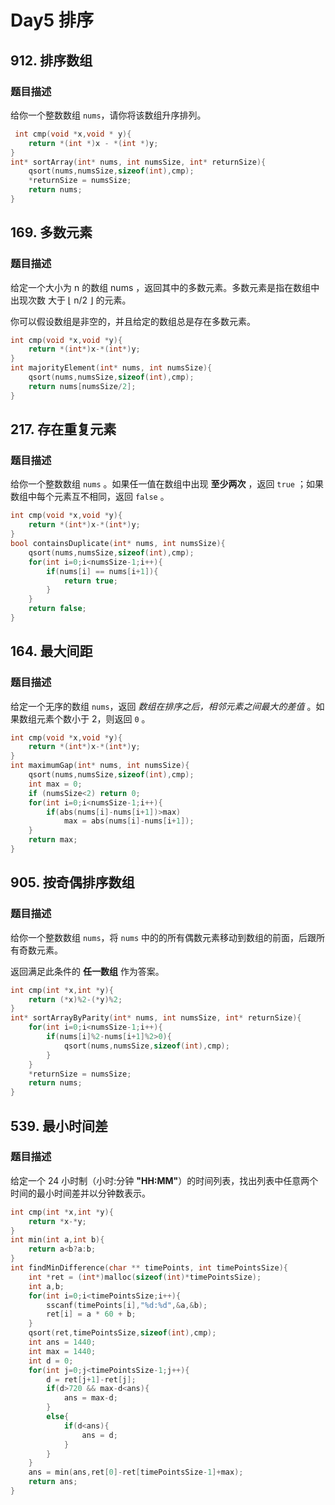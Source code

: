 # Day5 排序

## 912. 排序数组

### 题目描述

给你一个整数数组 `nums`，请你将该数组升序排列。

~~~C
 int cmp(void *x,void * y){
    return *(int *)x - *(int *)y;
}
int* sortArray(int* nums, int numsSize, int* returnSize){
    qsort(nums,numsSize,sizeof(int),cmp);
    *returnSize = numsSize;
    return nums;
}
~~~



## 169. 多数元素

### 题目描述

给定一个大小为 n 的数组 nums ，返回其中的多数元素。多数元素是指在数组中出现次数 大于 ⌊ n/2 ⌋ 的元素。

你可以假设数组是非空的，并且给定的数组总是存在多数元素。

~~~C
int cmp(void *x,void *y){
    return *(int*)x-*(int*)y;
}
int majorityElement(int* nums, int numsSize){
    qsort(nums,numsSize,sizeof(int),cmp);
    return nums[numsSize/2];
}
~~~



## 217. 存在重复元素

### 题目描述

给你一个整数数组 `nums` 。如果任一值在数组中出现 **至少两次** ，返回 `true` ；如果数组中每个元素互不相同，返回 `false` 。

~~~C
int cmp(void *x,void *y){
    return *(int*)x-*(int*)y;
}
bool containsDuplicate(int* nums, int numsSize){
    qsort(nums,numsSize,sizeof(int),cmp);
    for(int i=0;i<numsSize-1;i++){
        if(nums[i] == nums[i+1]){
            return true;
        }
    }
    return false;
}
~~~



## 164. 最大间距

### 题目描述

给定一个无序的数组 `nums`，返回 *数组在排序之后，相邻元素之间最大的差值* 。如果数组元素个数小于 2，则返回 `0` 。

~~~C
int cmp(void *x,void *y){
    return *(int*)x-*(int*)y;
}
int maximumGap(int* nums, int numsSize){
    qsort(nums,numsSize,sizeof(int),cmp);
    int max = 0;
    if (numsSize<2) return 0;
    for(int i=0;i<numsSize-1;i++){
        if(abs(nums[i]-nums[i+1])>max) 
            max = abs(nums[i]-nums[i+1]);
    }
    return max;
}
~~~



## 905. 按奇偶排序数组

### 题目描述

给你一个整数数组 `nums`，将 `nums` 中的的所有偶数元素移动到数组的前面，后跟所有奇数元素。

返回满足此条件的 **任一数组** 作为答案。

~~~C
int cmp(int *x,int *y){
    return (*x)%2-(*y)%2;
}
int* sortArrayByParity(int* nums, int numsSize, int* returnSize){
    for(int i=0;i<numsSize-1;i++){
        if(nums[i]%2-nums[i+1]%2>0){
            qsort(nums,numsSize,sizeof(int),cmp);
        }
    }
    *returnSize = numsSize;
    return nums;
}
~~~



## 539. 最小时间差

### 题目描述

给定一个 24 小时制（小时:分钟 **"HH:MM"**）的时间列表，找出列表中任意两个时间的最小时间差并以分钟数表示。

~~~C
int cmp(int *x,int *y){
    return *x-*y;
}
int min(int a,int b){
    return a<b?a:b;
}
int findMinDifference(char ** timePoints, int timePointsSize){
    int *ret = (int*)malloc(sizeof(int)*timePointsSize);
    int a,b;
    for(int i=0;i<timePointsSize;i++){
        sscanf(timePoints[i],"%d:%d",&a,&b);
        ret[i] = a * 60 + b;
    }
    qsort(ret,timePointsSize,sizeof(int),cmp);
    int ans = 1440;
    int max = 1440;
    int d = 0;
    for(int j=0;j<timePointsSize-1;j++){
        d = ret[j+1]-ret[j];
        if(d>720 && max-d<ans){
            ans = max-d;
        }
        else{
            if(d<ans){
                ans = d;
            }
        }
    }
    ans = min(ans,ret[0]-ret[timePointsSize-1]+max);
    return ans;
}
~~~

